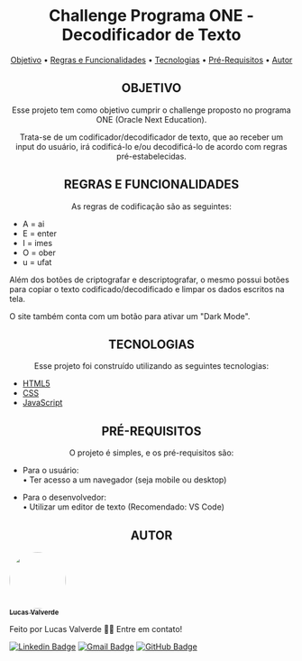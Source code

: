 <h1 align="center">Challenge Programa ONE - Decodificador de Texto</h1>

<p align="center">
 <a href="#objetivo">Objetivo</a> •
 <a href="#regras">Regras e Funcionalidades</a> • 
 <a href="#tecnologias">Tecnologias</a> • 
 <a href="#pre-requisitos">Pré-Requisitos</a> • 
 <a href="#autor">Autor</a>
</p>

<h2 align="center" id=objetivo> OBJETIVO </h2>
<p align="center"> Esse projeto tem como objetivo cumprir o challenge proposto no programa ONE (Oracle Next Education).</p>

<p align="center">
Trata-se de um codificador/decodificador de texto, que ao receber um input do usuário, irá codificá-lo e/ou decodificá-lo de acordo com regras pré-estabelecidas.
</p>

<h2 align="center" id=regras> REGRAS E FUNCIONALIDADES </h2>
<p align="center">
As regras de codificação são as seguintes:
<ul>
<li>A = ai<br></li>
<li>E = enter<br></li>
<li>I = imes<br></li>
<li>O = ober<br></li>
<li>u = ufat<br></li>
</ul>

Além dos botões de criptografar e descriptografar, o mesmo possui botões para copiar o texto codificado/decodificado e limpar os dados escritos na tela.

O site também conta com um botão para ativar um "Dark Mode".

<h2 align="center" id=tecnologias> TECNOLOGIAS </h2>
<p align="center" > 
Esse projeto foi construído utilizando as seguintes tecnologias: 

- [HTML5](https://html.spec.whatwg.org/multipage/)
- [CSS](https://www.w3.org/Style/CSS/Overview.en.html)
- [JavaScript](https://www.javascript.com)

</p>

<h2 align="center" id=pre-requisitos> PRÉ-REQUISITOS </h2>
<p align="center" > 
O projeto é simples, e os pré-requisitos são:

- Para o usuário:<br>
    • Ter acesso a um navegador (seja mobile ou desktop)

- Para o desenvolvedor:<br>
    • Utilizar um editor de texto (Recomendado: VS Code)
</p>

<h2 align="center" id=autor> AUTOR </h2>
<a href="https://blog.rocketseat.com.br/author/thiago/">
 <img style="border-radius: 50%;" src="https://avatars.githubusercontent.com/u/143420345?v=4" width="100px;" alt=""/>
 <br />
 <sub><b>Lucas Valverde</b></sub></a> <a href="https://www.linkedin.com/in/valverde-lucas/"></a>


Feito por Lucas Valverde 👋🏻 
Entre em contato!

[![Linkedin Badge](https://img.shields.io/badge/-Lucas-blue?style=flat-square&logo=Linkedin&logoColor=white&link=https://www.linkedin.com/in/valverde-lucas/)](https://www.linkedin.com/in/valverde-lucas/)
[![Gmail Badge](https://img.shields.io/badge/-valverdelucas95@gmail.com-c14438?style=flat-square&logo=Gmail&logoColor=white&link=mailto:valverdelucas95@gmail.com)](mailto:valverdelucas95@gmail.com)
[![GitHub Badge](https://img.shields.io/badge/-Lucas-black?style=flat-square&logo=GitHub&logoColor=yellow&link=https://www.github.com/ValverdeLucas/)](https://www.github.com/ValverdeLucas/)
</p>
